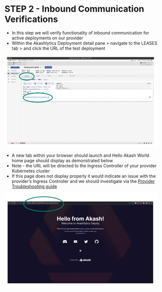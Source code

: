 # STEP 2 - Inbound Communication Verifications

* In this step we will verify functionality of inbound communication for active deployments on our provider
* Within the Akashlytics Deployment detail pane > navigate to the LEASES tab > and click the URL of the test deployment

![](../../../.gitbook/assets/akashlyticsInboundVerification.png)

* A new tab within your browser should launch and Hello Akash World home page should display as demonstrated below
* Note - the URL will be directed to the Ingress Controller of your provider Kubernetes cluster
* If this page does not display properly it would indicate an issue with the provider’s Ingress Controller and we should investigate via the [Provider Troubleshooting guide](../akash-provider-troubleshooting/)

![](../../../.gitbook/assets/helloWorldHomePage.png)
